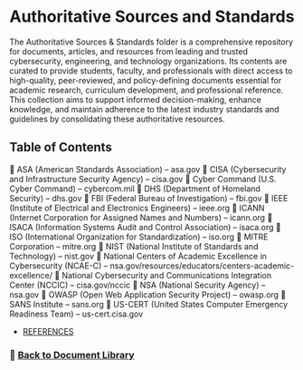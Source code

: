 # Authoritative Sources and Standards
The Authoritative Sources & Standards folder is a comprehensive repository for documents, articles, and resources from leading and trusted cybersecurity, engineering, and technology organizations. Its contents are curated to provide students, faculty, and professionals with direct access to high-quality, peer-reviewed, and policy-defining documents essential for academic research, curriculum development, and professional reference. This collection aims to support informed decision-making, enhance knowledge, and maintain adherence to the latest industry standards and guidelines by consolidating these authoritative resources.

## <a id="authoritative-sources-and-standards-toc"></a>Table of Contents

🔗 ASA (American Standards Association) – asa.gov
🔗 CISA (Cybersecurity and Infrastructure Security Agency) – cisa.gov
🔗 Cyber Command (U.S. Cyber Command) – cybercom.mil
🔗 DHS (Department of Homeland Security) – dhs.gov
🔗 FBI (Federal Bureau of Investigation) – fbi.gov
🔗 IEEE (Institute of Electrical and Electronics Engineers) – ieee.org
🔗 ICANN (Internet Corporation for Assigned Names and Numbers) – icann.org
🔗 ISACA (Information Systems Audit and Control Association) – isaca.org
🔗 ISO (International Organization for Standardization) – iso.org
🔗 MITRE Corporation – mitre.org
🔗 NIST (National Institute of Standards and Technology) – nist.gov
🔗 National Centers of Academic Excellence in Cybersecurity (NCAE-C) – nsa.gov/resources/educators/centers-academic-excellence/
🔗 National Cybersecurity and Communications Integration Center (NCCIC) – cisa.gov/nccic
🔗 NSA (National Security Agency) – nsa.gov
🔗 OWASP (Open Web Application Security Project) – owasp.org
🔗 SANS Institute – sans.org
🔗 US-CERT (United States Computer Emergency Readiness Team) – us-cert.cisa.gov

- [REFERENCES](#authoritative-sources-and-standards-references)

### 📁 [Back to Document Library](../../Document%20Library/README.md#doclib-toc)

